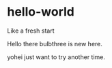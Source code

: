 # hello-world
Like a fresh start

Hello there bulbthree is new here. 

yohei just want to try another time.
